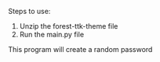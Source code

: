 Steps to use:
1. Unzip the forest-ttk-theme file
2. Run the main.py file

This program will create a random password 
